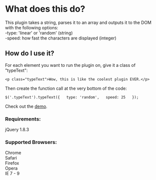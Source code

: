 # What does this do?
This plugin takes a string, parses it to an array and outputs it to the DOM with the following options:  
-type: 'linear' or 'random' (string)  
-speed: how fast the characters are displayed (integer)

## How do I use it?
For each element you want to run the plugin on, give it a class of "typeText":

`<p class="typeText">Wow, this is like the coolest plugin EVER.</p>`
  
Then create the function call at the very bottom of the code:
  
`$('.typeText').typeText({  
    type: 'random',  
    speed: 25  
});`  

Check out the [demo](http://jsfiddle.net/ZICKONEZERO/CqcNV/). 

### Requirements:
jQuery 1.8.3

### Supported Browsers:
Chrome  
Safari  
Firefox  
Opera  
IE 7 - 9